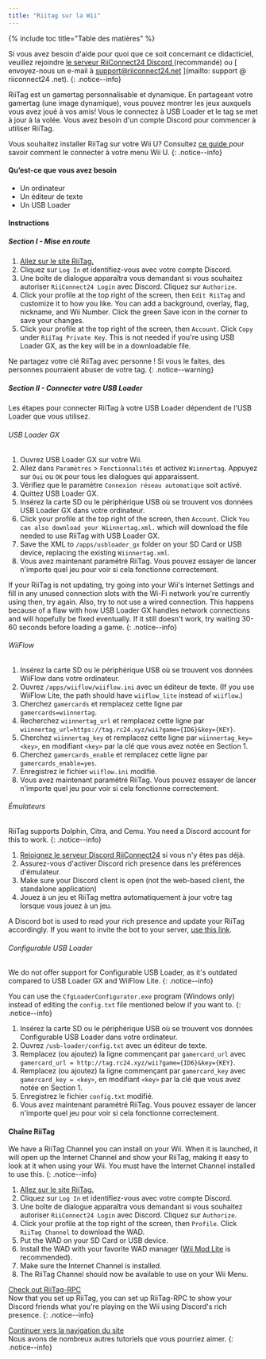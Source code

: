 ```yaml
---
title: "Riitag sur la Wii"
---
```


{% include toc title="Table des matières" %}

Si vous avez besoin d'aide pour quoi que ce soit concernant ce didacticiel, veuillez rejoindre [ le serveur RiiConnect24 Discord ](https://discord.gg/rc24) (recommandé) ou \[ envoyez-nous un e-mail à support@riiconnect24.net \](mailto: support @ riiconnect24 .net).
{: .notice--info}

RiiTag est un gamertag personnalisable et dynamique. En partageant votre gamertag (une image dynamique), vous pouvez montrer les jeux auxquels vous avez joué à vos amis! Vous le connectez à USB Loader et le tag se met à jour à la volée. Vous avez besoin d'un compte Discord pour commencer à utiliser RiiTag.

Vous souhaitez installer RiiTag sur votre Wii U? Consultez [ ce guide ](riitag-wiiu) pour savoir comment le connecter à votre menu Wii U.
{: .notice--info}

#### Qu’est-ce que vous avez besoin

* Un ordinateur
* Un éditeur de texte
* Un USB Loader

#### Instructions

##### Section I - Mise en route

1. [Allez sur le site RiiTag.](https://tag.rc24.xyz/)
2. Cliquez sur `Log In` et identifiez-vous avec votre compte Discord.
3. Une boîte de dialogue apparaîtra vous demandant si vous souhaitez autoriser `RiiConnect24 Login` avec Discord. Cliquez sur `Authorize`.
4. Click your profile at the top right of the screen, then `Edit RiiTag` and customize it to how you like. You can add a background, overlay, flag, nickname, and Wii Number. Click the green Save icon in the corner to save your changes.
5. Click your profile at the top right of the screen, then `Account`. Click `Copy` under `RiiTag Private Key`. This is not needed if you're using USB Loader GX, as the key will be in a downloadable file.

Ne partagez votre clé RiiTag avec personne ! Si vous le faites, des personnes pourraient abuser de votre tag.
{: .notice--warning}

##### Section II - Connecter votre USB Loader

Les étapes pour connecter RiiTag à votre USB Loader dépendent de l'USB Loader que vous utilisez.

###### USB Loader GX

1. Ouvrez USB Loader GX sur votre Wii.
2. Allez dans `Paramètres` > `Fonctionnalités` et activez `Wiinnertag`. Appuyez sur `Oui` ou `OK` pour tous les dialogues qui apparaissent.
3. Vérifiez que le paramètre `Connexion réseau automatique` soit activé.
4. Quittez USB Loader GX.
5. Insérez la carte SD ou le périphérique USB où se trouvent vos données USB Loader GX dans votre ordinateur.
6. Click your profile at the top right of the screen, then `Account`. Click `You can also download your Wiinnertag.xml.` which will download the file needed to use RiiTag with USB Loader GX.
7. Save the XML to `/apps/usbloader_gx`  folder on your SD Card or USB device, replacing the existing `Wiinnertag.xml`.
8. Vous avez maintenant paramétré RiiTag. Vous pouvez essayer de lancer n'importe quel jeu pour voir si cela fonctionne correctement.

If your RiiTag is not updating, try going into your Wii's Internet Settings and fill in any unused connection slots with the Wi-Fi network you're currently using then, try again. Also, try to not use a wired connection. This happens because of a flaw with how USB Loader GX handles network connections and will hopefully be fixed eventually. If it still doesn't work, try waiting 30-60 seconds before loading a game.
{: .notice--info}

###### WiiFlow

1. Insérez la carte SD ou le périphérique USB où se trouvent vos données WiiFlow dans votre ordinateur.
2. Ouvrez `/apps/wiiflow/wiiflow.ini` avec un éditeur de texte. (If you use WiiFlow Lite, the path should have `wiiflow_lite` instead of `wiiflow`.)
3. Cherchez `gamercards` et remplacez cette ligne par `gamercards=wiinnertag`.
4. Recherchez `wiinnertag_url` et remplacez cette ligne par `wiinnertag_url=https://tag.rc24.xyz/wii?game={ID6}&key={KEY}`.
5. Cherchez `wiinnertag_key` et remplacez cette ligne par `wiinnertag_key=<key>`, en modifiant `<key>` par la clé que vous avez notée en Section 1.
6. Cherchez `gamercards_enable` et remplacez cette ligne par `gamercards_enable=yes`.
7. Enregistrez le fichier `wiiflow.ini` modifié.
8. Vous avez maintenant paramétré RiiTag. Vous pouvez essayer de lancer n'importe quel jeu pour voir si cela fonctionne correctement.

###### Émulateurs

RiiTag supports Dolphin, Citra, and Cemu. You need a Discord account for this to work.
{: .notice--info}

1. [Rejoignez le serveur Discord RiiConnect24](https://discord.gg/rc24) si vous n'y êtes pas déjà.
2. Assurez-vous d'activer Discord rich presence dans les préférences d'émulateur.
3. Make sure your Discord client is open (not the web-based client, the standalone application)
4. Jouez à un jeu et RiiTag mettra automatiquement à jour votre tag lorsque vous jouez à un jeu.

A Discord bot is used to read your rich presence and update your RiiTag accordingly. If you want to invite the bot to your server, [use this link](https://discord.com/oauth2/authorize?client_id=596108891071447052&scope=bot).

###### Configurable USB Loader

We do not offer support for Configurable USB Loader, as it's outdated compared to USB Loader GX and WiiFlow Lite.
{: .notice--info}

You can use the `CfgLoaderConfigurator.exe` program (Windows only) instead of editing the `config.txt` file mentioned below if you want to.
{: .notice--info}

1. Insérez la carte SD ou le périphérique USB où se trouvent vos données Configurable USB Loader dans votre ordinateur.
2. Ouvrez `/usb-loader/config.txt` avec un éditeur de texte.
3. Remplacez (ou ajoutez) la ligne commençant par `gamercard_url` avec `gamercard_url = http://tag.rc24.xyz/wii?game={ID6}&key={KEY}`.
4. Remplacez (ou ajoutez) la ligne commençant par `gamercard_key` avec `gamercard_key = <key>`, en modifiant `<key>` par la clé que vous avez notée en Section 1.
5. Enregistrez le fichier `config.txt` modifié.
6. Vous avez maintenant paramétré RiiTag. Vous pouvez essayer de lancer n'importe quel jeu pour voir si cela fonctionne correctement.

#### Chaîne RiiTag

We have a RiiTag Channel you can install on your Wii. When it is launched, it will open up the Internet Channel and show your RiiTag, making it easy to look at it when using your Wii. You must have the Internet Channel installed to use this.
{: .notice--info}

1. [Allez sur le site RiiTag.](https://tag.rc24.xyz/)
2. Cliquez sur `Log In` et identifiez-vous avec votre compte Discord.
3. Une boîte de dialogue apparaîtra vous demandant si vous souhaitez autoriser `RiiConnect24 Login` avec Discord. Cliquez sur `Authorize`.
4. Click your profile at the top right of the screen, then `Profile`. Click `RiiTag Channel` to download the WAD.
5. Put the WAD on your SD Card or USB device.
6. Install the WAD with your favorite WAD manager ([Wii Mod Lite](wiimodlite) is recommended).
7. Make sure the Internet Channel is installed.
8. The RiiTag Channel should now be available to use on your Wii Menu.

[Check out RiiTag-RPC](https://github.com/RiiConnect24/RiiTag-RPC/releases/latest)<br> Now that you set up RiiTag, you can set up RiiTag-RPC to show your Discord friends what you're playing on the Wii using Discord's rich presence.
{: .notice--info}

[Continuer vers la navigation du site](site-navigation)<br> Nous avons de nombreux autres tutoriels que vous pourriez aimer.
{: .notice--info}
